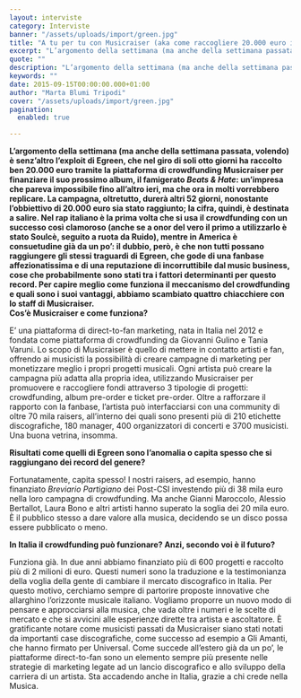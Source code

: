 ```yaml
---
layout: interviste
category: Interviste
banner: "/assets/uploads/import/green.jpg"
title: "A tu per tu con Musicraiser (aka come raccogliere 20.000 euro in 8 giorni)"
excerpt: "L’argomento della settimana (ma anche della settimana passata, volendo) è senz’altro l’exploit di Egreen, che nel giro di soli otto giorni ha raccolto ben 20.000 euro tramite la piattaforma di crowdfunding Musicraiser per finanziare il suo prossimo album, il famigerato Beats & Hate: un’impresa che pareva impossibile fino all’altro ieri, ma che ora in molti…"
quote: ""
description: "L’argomento della settimana (ma anche della settimana passata, volendo) è senz’altro l’exploit di Egreen, che nel giro di soli otto giorni ha raccolto ben 20.000 euro tramite la piattaforma di crowdfunding Musicraiser per finanziare il suo prossimo album, il famigerato Beats & Hate: un’impresa che pareva impossibile fino all’altro ieri, ma che ora in molti…"
keywords: ""
date: 2015-09-15T00:00:00.000+01:00
author: "Marta Blumi Tripodi"
cover: "/assets/uploads/import/green.jpg"
pagination:
  enabled: true

---
```


**L’argomento della settimana (ma anche della settimana passata, volendo) è senz’altro l’exploit di Egreen, che nel giro di soli otto giorni ha raccolto ben 20.000 euro tramite la piattaforma di crowdfunding Musicraiser per finanziare il suo prossimo album, il famigerato _Beats & Hate_: un’impresa che pareva impossibile fino all’altro ieri, ma che ora in molti vorrebbero replicare. La campagna, oltretutto, durerà altri 52 giorni, nonostante l’obbiettivo di 20.000 euro sia stato raggiunto; la cifra, quindi, è destinata a salire. Nel rap italiano è la prima volta che si usa il crowdfunding con un successo così clamoroso (anche se a onor del vero il primo a utilizzarlo è stato Soulcè, seguito a ruota da Ruido), mentre in America è consuetudine già da un po’: il dubbio, però, è che non tutti possano raggiungere gli stessi traguardi di Egreen, che gode di una fanbase affezionatissima e di una reputazione di incorruttibile dal music business, cose che probabilmente sono stati tra i fattori determinanti per questo record. Per capire meglio come funziona il meccanismo del crowdfunding e quali sono i suoi vantaggi, abbiamo scambiato quattro chiacchiere con lo staff di Musicraiser.**  
**Cos’è Musicraiser e come funziona?**

E’ una piattaforma di direct-to-fan marketing, nata in Italia nel 2012 e fondata come piattaforma di crowdfunding da Giovanni Gulino e Tania Varuni. Lo scopo di Musicraiser è quello di mettere in contatto artisti e fan, offrendo ai musicisti la possibilità di creare campagne di marketing per monetizzare meglio i propri progetti musicali. Ogni artista può creare la campagna più adatta alla propria idea, utilizzando Musicraiser per promuovere e raccogliere fondi attraverso 3 tipologie di progetti: crowdfunding, album pre-order e ticket pre-order. Oltre a rafforzare il rapporto con la fanbase, l’artista può interfacciarsi con una community di oltre 70 mila raisers, all’interno dei quali sono presenti più di 210 etichette discografiche, 180 manager, 400 organizzatori di concerti e 3700 musicisti. Una buona vetrina, insomma.

**Risultati come quelli di Egreen sono l’anomalia o capita spesso che si raggiungano dei record del genere?**

Fortunatamente, capita spesso! I nostri raisers, ad esempio, hanno finanziato _Breviario Partigiano_ dei Post-CSI investendo più di 38 mila euro nella loro campagna di crowdfunding. Ma anche Gianni Maroccolo, Alessio Bertallot, Laura Bono e altri artisti hanno superato la soglia dei 20 mila euro. È il pubblico stesso a dare valore alla musica, decidendo se un disco possa essere pubblicato o meno.

**In Italia il crowdfunding può funzionare? Anzi, secondo voi è il futuro?**

Funziona già. In due anni abbiamo finanziato più di 600 progetti e raccolto più di 2 milioni di euro. Questi numeri sono la traduzione e la testimonianza della voglia della gente di cambiare il mercato discografico in Italia. Per questo motivo, cerchiamo sempre di partorire proposte innovative che allarghino l’orizzonte musicale italiano. Vogliamo proporre un nuovo modo di pensare e approcciarsi alla musica, che vada oltre i numeri e le scelte di mercato e che si avvicini alle esperienze dirette tra artista e ascoltatore. È gratificante notare come musicisti passati da Musicraiser siano stati notati da importanti case discografiche, come successo ad esempio a Gli Amanti, che hanno firmato per Universal. Come succede all’estero già da un po’, le piattaforme direct-to-fan sono un elemento sempre più presente nelle strategie di marketing legate ad un lancio discografico e allo sviluppo della carriera di un artista. Sta accadendo anche in Italia, grazie a chi crede nella Musica.